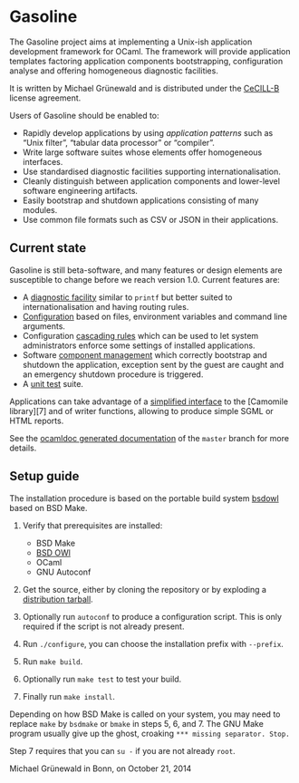# Gasoline

The Gasoline project aims at implementing a Unix-ish application
development framework for OCaml.  The framework will provide
application templates factoring application components bootstrapping,
configuration analyse and offering homogeneous diagnostic facilities.

It is written by Michael Grünewald and is distributed under the
[CeCILL-B][1] license agreement.

Users of Gasoline should be enabled to:

- Rapidly develop applications by using *application patterns* such as
  “Unix filter”, “tabular data processor” or “compiler”.
- Write large software suites whose elements offer homogeneous
  interfaces.
- Use standardised diagnostic facilities supporting
  internationalisation.
- Cleanly distinguish between application components and lower-level
  software engineering artifacts.
- Easily bootstrap and shutdown applications consisting of many
  modules.
- Use common file formats such as CSV or JSON in their applications.


## Current state

Gasoline is still beta-software, and many features or design elements
are susceptible to change before we reach version 1.0. Current
features are:

- A [diagnostic facility][2] similar to `printf` but better suited to
  internationalisation and having routing rules.
- [Configuration][3] based on files, environment variables and command
  line arguments.
- Configuration [cascading rules][4] which can be used to let system
  administrators enforce some settings of installed applications.
- Software [component management][5] which correctly bootstrap and
  shutdown the application, exception sent by the guest are caught and
  an emergency shutdown procedure is triggered.
- A [unit test][9] suite.

Applications can take advantage of a [simplified interface][6] to the
[Camomile library][7] and of writer functions, allowing to
produce simple SGML or HTML reports.

See the [ocamldoc generated documentation][8] of the `master` branch
for more details.


## Setup guide

The installation procedure is based on the portable build system
[bsdowl][10] based on BSD Make.

1. Verify that prerequisites are installed:
   - BSD Make
   - [BSD OWl][11]
   - OCaml
   - GNU Autoconf

2. Get the source, either by cloning the repository or by exploding a
   [distribution tarball](releases).

3. Optionally run `autoconf` to produce a configuration script. This
   is only required if the script is not already present.

4. Run `./configure`, you can choose the installation prefix with
   `--prefix`.

5. Run `make build`.

6. Optionally run `make test` to test your build.

7. Finally run `make install`.

Depending on how BSD Make is called on your system, you may need to
replace `make` by `bsdmake` or `bmake` in steps 5, 6, and 7.  The GNU
Make program usually give up the ghost, croaking `*** missing
separator. Stop.`

Step 7 requires that you can `su -` if you are not already `root`.


Michael Grünewald in Bonn, on October 21, 2014

   [1]: http://www.cecill.info/licences/Licence_CeCILL-B_V1-en.html
   [2]: wiki/DiagnosticFacility
   [3]: wiki/Configuration
   [4]: wiki/CascadingRules
   [5]: wiki/Component
   [6]: http://michipili.github.io/gasoline/reference/Unicode.html
   [8]: http://michipili.github.io/gasoline/reference/index.html
   [9]: wiki/UnitTesting
   [10]: https://github.com/michipili/bsdowl
   [11]: https://github.com/michipili/bsdowl/wiki/Install
